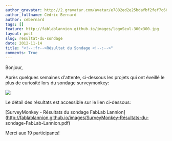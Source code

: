 ```yaml
---
author_gravatar: http://2.gravatar.com/avatar/e7882ed2e25bdafbf2fef7c6643aa89f?s=96&d=mm&r=g
author_fullname: Cédric Bernard
author: cebernard
tags: []
feature: http://fablablannion.github.io/images/logoSeul-300x300.jpg
layout: post
slug: resultat-du-sondage
date: 2012-11-14
title: "<!--:fr-->Résultat du Sondage <!--:-->"
comments: True
---
```

Bonjour,

Après quelques semaines d'attente, ci-dessous les projets qui ont éveillé le
plus de curiosité lors du sondage surveymonkey:



[![](http://fablablannion.github.io/images/sondage.jpg)](http://fablablannion.github.io/images/sondage.jpg)

Le détail des résultats est accessible sur le lien ci-dessous:

[SurveyMonkey - Résultats du sondage FabLab
Lannion](http://fablablannion.github.io/images/SurveyMonkey-Résultats-du-
sondage-FabLab-Lannion.pdf)

Merci aux 19 participants!


